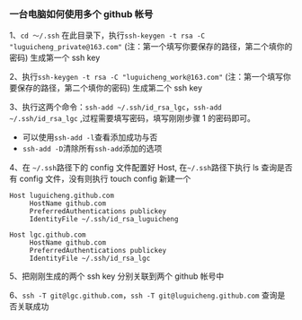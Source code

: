 ### 一台电脑如何使用多个 github 帐号

1、`cd ～/.ssh` 在此目录下，执行`ssh-keygen -t rsa -C "luguicheng_private@163.com"` (注：第一个填写你要保存的路径，第二个填你的密码) 生成第一个 ssh key

2、执行`ssh-keygen -t rsa -C "luguicheng_work@163.com"` (注：第一个填写你要保存的路径，第二个填你的密码) 生成第二个 ssh key

3、执行这两个命令：`ssh-add ~/.ssh/id_rsa_lgc`，`ssh-add ~/.ssh/id_rsa_lgc` ,过程需要填写密码，填写刚刚步骤 1 的密码即可。

- 可以使用`ssh-add -l`查看添加成功与否
- `ssh-add -D`清除所有`ssh-add`添加的选项

4、在 `~/.ssh`路径下的 config 文件配置好 Host, 在`~/.ssh`路径下执行 ls 查询是否有 config 文件，没有则执行 touch config 新建一个

```
Host luguicheng.github.com
     HostName github.com
     PreferredAuthentications publickey
     IdentityFile ~/.ssh/id_rsa_luguicheng

Host lgc.github.com
     HostName github.com
     PreferredAuthentications publickey
     IdentityFile ~/.ssh/id_rsa_lgc

```

5、把刚刚生成的两个 ssh key 分别关联到两个 github 帐号中

6、`ssh -T git@lgc.github.com`，`ssh -T git@luguicheng.github.com` 查询是否关联成功

